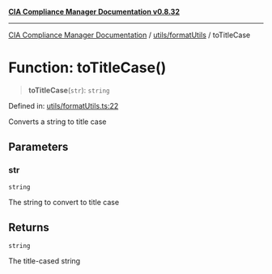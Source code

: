[**CIA Compliance Manager Documentation v0.8.32**](../../../README.md)

***

[CIA Compliance Manager Documentation](../../../modules.md) / [utils/formatUtils](../README.md) / toTitleCase

# Function: toTitleCase()

> **toTitleCase**(`str`): `string`

Defined in: [utils/formatUtils.ts:22](https://github.com/Hack23/cia-compliance-manager/blob/0dc9a11e510cc2f2986e7debe532892627f2b00f/src/utils/formatUtils.ts#L22)

Converts a string to title case

## Parameters

### str

`string`

The string to convert to title case

## Returns

`string`

The title-cased string
